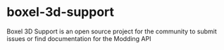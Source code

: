 # boxel-3d-support
Boxel 3D Support is an open source project for the community to submit issues or find documentation for the Modding API
